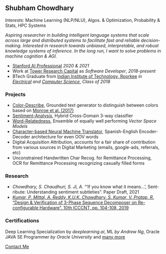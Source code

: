 ## Shubham Chowdhary

*Interests*: Machine Learning (NLP/NLU), Algos. & Optimization, Probability & Stats, HPC Systems

_Aspiring researcher in building intelligent
language systems that scale across large and distributed systems to facilitate fast and reliable decision-making. Interested in research towards unbiased, interpretable, and robust
knowledge systems of inference. In the long run, I want to solve problems in machine cognition & AGI._

- [Stanford AI Professional](https://online.stanford.edu/programs/artificial-intelligence-professional-program) _2020 & 2021_
- Work at [Tower Research Capital](https://www.tower-research.com/) as _Software Developer_, _2018-present_
- BTech Graduate from [Indian Institute of Technology, Roorkee](https://new.iitr.ac.in/Main/pages/_en_Indian_Institute_of_Technology_Roorkee__en_.html) _in [Electrical](https://ee.iitr.ac.in/) and [Computer Science](https://cse.iitr.ac.in/)_, _Class of 2018_

### Projects
- [Color-Describe](https://github.com/codeViser/color-describe/blob/main/colors-investigate.ipynb), Grounded text generator to distinguish between colors based on [Monroe et al. (2017)](https://transacl.org/ojs/index.php/tacl/article/view/1142)
- [Sentiment-Analysis](https://github.com/codeViser/sentiment-analysis/blob/main/sentiment-investigate.ipynb), Hybrid Cross-Domain 3-way classifier
- [Word-Relatedness](https://github.com/codeViser/word-relatedness/blob/master/wordrelatedness-investigate.ipynb), Ensemble of equally well performing _Vector Space Models_
- [Character-based Neural Machine Translator](https://github.com/codeViser/esp-en-char-nmt), Spanish-English Encoder-Decoder architecture for even OOV words
- Digital Acquisition Attribution, accounts for a fair share of contribution from various
sources in Digital Marketing (emails, google-ads, referrals, etc)
- Unconstrained Handwritten Char Recog. for Remittance Processing, OCR for Remittance Processing recognizing casually filled forms

### Research
- _Chowdhary, S. Chaudhuri, S. Ji, A._ “‘If you know what it means…’, Sent-ribute: Understanding sentiment
subtleties”. Paper Draft, 2021
- [_Kumar, P. Mittal, A. Reddy, K.U.K. Chowdhary, S. Kumar, V. Pratap, R._ “Design & Verification of 3-Phase Sequence
Decomposer on Re-configurable Hardware”. 10th ICCCNT, pp. 104-108, 2019](https://ieeexplore.ieee.org/document/8944848)

### Certifications
Deep Learning Specialization by _deeplearning.ai_, ML _by Andrew Ng_, Oracle JAVA SE Programmer _by Oracle University_ and [many more](https://www.linkedin.com/in/shubhamchowdhary/)

[Contact Me](https://codeviser.github.io/about/contact-me.html)

